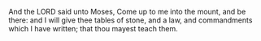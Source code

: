 And the LORD said unto Moses, Come up to me into the mount, and be there: and I will give thee tables of stone, and a law, and commandments which I have written; that thou mayest teach them.
